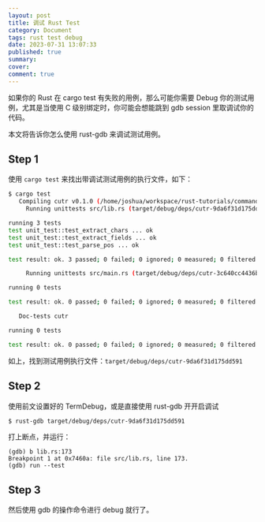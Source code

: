 ```yaml
---
layout: post
title: 调试 Rust Test
category: Document
tags: rust test debug
date: 2023-07-31 13:07:33
published: true
summary: 
cover: 
comment: true
---
```


如果你的 Rust 在 cargo test 有失败的用例，那么可能你需要 Debug 你的测试用例，尤其是当使用 C 级别绑定时，你可能会想能跳到 gdb session 里取调试你的代码。

本文将告诉你怎么使用 rust-gdb 来调试测试用例。

## Step 1

使用 `cargo test` 来找出带调试测试用例的执行文件，如下：

```bash
$ cargo test
   Compiling cutr v0.1.0 (/home/joshua/workspace/rust-tutorials/command_line/08.cutr)
     Running unittests src/lib.rs (target/debug/deps/cutr-9da6f31d175dd591)

running 3 tests
test unit_test::test_extract_chars ... ok
test unit_test::test_extract_fields ... ok
test unit_test::test_parse_pos ... ok

test result: ok. 3 passed; 0 failed; 0 ignored; 0 measured; 0 filtered out; finished in 0.01s

     Running unittests src/main.rs (target/debug/deps/cutr-3c640cc4436b9d40)

running 0 tests

test result: ok. 0 passed; 0 failed; 0 ignored; 0 measured; 0 filtered out; finished in 0.00s

   Doc-tests cutr

running 0 tests

test result: ok. 0 passed; 0 failed; 0 ignored; 0 measured; 0 filtered out; finished in 0.00s
```

如上，找到测试用例执行文件：`target/debug/deps/cutr-9da6f31d175dd591`

## Step 2

使用前文设置好的 TermDebug，或是直接使用 rust-gdb 开开启调试

```bash
$ rust-gdb target/debug/deps/cutr-9da6f31d175dd591
```

打上断点，并运行：

```gdb
(gdb) b lib.rs:173
Breakpoint 1 at 0x7460a: file src/lib.rs, line 173.
(gdb) run --test
```

## Step 3

然后使用 gdb 的操作命令进行 debug 就行了。
